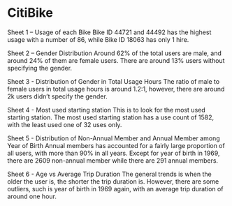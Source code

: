 # CitiBike

Sheet 1 – Usage of each Bike
Bike ID 44721 and 44492  has the highest usage with a number of 86, while Bike ID 18063 has only 1 hire.

Sheet 2 – Gender Distribution
Around 62% of the total users are male, and around 24% of them are female users. There are around 13% users without specifying the gender.

Sheet 3 - Distribution of Gender in Total Usage Hours
The ratio of male to female users in total usage hours is around 1.2:1, however, there are around 2k users didn’t specify the gender.

Sheet 4 - Most used starting station
This is to look for the most used starting station. The most used starting station has a use count of 1582, with the least used one of 32 uses only.

Sheet 5 - Distribution of Non-Annual Member and Annual Member among Year of Birth
Annual members has accounted for a fairly large proportion of all users, with more than 90% in all years. Except for year of birth in 1969, there are 2609 non-annual member while there are 291 annual members.

Sheet 6 - Age vs Average Trip Duration
The general trends is when the older the user is, the shorter the trip duration is. However, there are some outliers, such is year of birth in 1969 again, with an average trip duration of around one hour. 

